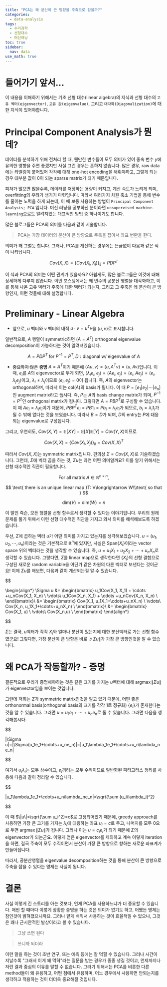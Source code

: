 ```yaml
---
title: "PCA는 왜 분산이 큰 방향을 주축으로 잡을까?"
categories:
  - data-analysis
tags:
  - 수리과학
  - 선형대수
  - 머신러닝
toc: true
sidebar:
  nav: data
use_math: true
---
```


# 들어가기 앞서...

이 내용을 이해하기 위해서는 기초 선형 대수(linear algebra)의 지식과 선형 대수의 `고유 벡터(eigenvector)`, `고유 값(eigenvalue)`, 그리고 `대각화(Diagonalization)`에 대한 지식이 있어야합니다.

# Principal Component Analysis가 뭔데?

데이터를 분석하기 위해 전처리 할 때, 웬만한 변수들이 모두 의미가 있어 종속 변수 $y$에 유의한 영향을 주면 좋겠지만 사실 그런 경우는 흔하지 않습니다. 많은 경우, raw data에는 라벨링이 붙어있어 각각에 대해 one-hot encoding을 해줘야하고, 그렇게 되는 경우 대부분 값이 0이 되는 sparse matrix가 되기 때문입니다.

피쳐가 많으면 많을수록, 데이터를 저장하는 용량이 커지고, 계산 속도가 느리게 되며, overfitting의 우려가 생기기 마련입니다. 따라서 여러가지 차원 축소 기법을 통해 변수를 줄이는 노력을 하게 되는데, 이 때 보통 사용하는 방법이 `Principal Component Analysis; PCA` 입니다. 머신 러닝을 공부하신 분이라면 `unsupervised machine-learning`으로도 알려져있는 대표적인 방법 중 하나이기도 합니다.

많은 블로그들은 PCA의 의미를 다음과 같이 서술합니다.

> PCA는 가장 데이터의 분산이 큰 방향으로 주축을 잡아서 좌표 변환을 한다.

의미가 꽤 그럴듯 합니다. 그러나, PCA를 계산하는 경우에는 뜬금없이 다음과 같은 식이 나타납니다.

$$
Cov(X, X)=\{Cov(X_i, X_j)\}_{ij}=PDP^T
$$

이 식과 PCA의 의미는 어떤 관계가 있을까요? 아쉽게도, 많은 블로그들은 이것에 대해 상세하게 다루지 않습니다. 이번 포스팅에서는 왜 변수의 공분산 행렬을 대각화하고, 이를 통해 나온 고유 벡터가 주축에 대한 벡터가 되는지, 그리고 그 주축은 왜 분산이 큰 방향인지, 이런 것들에 대해 설명합니다.

# Preliminary - Linear Algebra

- 앞으로, $u$ 벡터와 $v$ 벡터의 내적 $u\cdot v=u^Tv$을 $\langle u, v\rangle$로 표시합니다.

일반적으로, $A$ 행렬이 symmetric하면 ($A=A^T$) orthogonal eigenvalue decomposition이 가능하다는 것이 알려져있습니다.

$$
A=PDP^T\text{ for }P^{-1}=P^T, D: \text{diagonal w/ eigenvalue of }A
$$

- ~~중요하지 않은~~ **증명**
  $A=A^T$이기 때문에 $\langle Au, v\rangle=\langle u, A^Tv\rangle = \langle u, Av \rangle$입니다.
  이 때, $e_i$를 $A$의 eigenvector로 두게 되면, $\langle \lambda_ie_i, e_j \rangle =
    \langle Ae_i, e_j \rangle =
    \langle e_i, Ae_j \rangle =
    \langle e_i, \lambda_je_j \rangle$이고, $\lambda_i\not=\lambda_j$이므로 $\langle e_i, e_j \rangle=0$이 됩니다. 즉, $A$의 eigenvector는 orthogonal하며, 따라서 이는 $\text{col}(A)$의 basis가 됩니다.
  이 때 $P=[e_1 | e_2|\cdots|e_n]$인 augment matrix라고 둡시다. 즉, $P$는 $A$의 basis change matrix가 되며, $P^{-1}=P^T$인 orthogonal matrix가 됩니다. 그렇다면 $A=PBP^T$로 구성할 수 있습니다. 이 때 $Ae_i=\lambda_ie_i$이기 때문에, $PBP^Te_i=PB1_i=Pb_i=\lambda_ie_i$가 되므로, $b_i=\lambda_i1_i$가 될 수 밖에 없다는 것을 보였습니다. 따라서 $B=D$가 되며, $D$의 entry는 $P$에 대응되는 eigenvalue로 구성됩니다.

그리고, 우연히도, $Cov(X, Y)=\mathbb{E}[XY]-\mathbb{E}[X]\mathbb{E}[Y]=Cov(Y, X)$이므로

$$
Cov(X, X)=\{Cov(X_i, X_j)\}_{ij}=Cov(X, X)^T
$$

따라서 $Cov(X, X)$는 symmetric matrix입니다. 편의상 $\Sigma = Cov(X, X)$로 기술하겠습니다. 그런데, $\Sigma$에 벡터 곱을 하는 것, $\Sigma u$는 과연 어떤 의미일까요? 이를 알기 위해서는 선형 대수적인 직관이 필요합니다.

$$
\text{For all matrix }A\in\mathbb{R}^{n\times n},
$$

$$
\text{ there is an unique linear map }T: V\longrightarrow W\\\text{ so that }
$$

$$
\text{dim}(V)= \text{dim}(W)=n
$$

이 말인 즉슨, 모든 행렬을 선형 함수로서 생각할 수 있다는 이야기입니다. 우리의 원래 문제를 풀기 위해서 이런 선형 대수적인 직관을 가지고 와서 의미를 해석해보도록 하겠습니다.

우선, $\Sigma$에 곱하는 벡터 $u$가 어떤 의미를 가지고 있는지를 생각해보겠습니다. $u=(u_1, u_2, \cdots, u_n)$이라는 것은 기본적으로 $\mathbb{R}^n$에 있지만, 사실은 $\text{Span}\{X_i\}$이라는 vector space 위의 벡터라는 것을 생각할 수 있습니다. 즉, $u=u_1X_1+u_2X_2+\cdots+u_nX_n$로 생각할 수 있습니다. 그렇다면, $\Sigma$를 linear map으로 생각한다면 $\{X_i\}$의 선형 결합으로 구성된 새로운 random variable을 어딘가 같은 차원의 다른 벡터로 보낸다는 것이군요! 이제 $\Sigma u$를 해보면, 다음과 같이 계산되는걸 알 수 있습니다.

$$

\begin{align*}
\Sigma u
&=
\begin{bmatrix}
u_1Cov(X_1, X_1) + \cdots +u_nCov(X_1, X_n) \\
\vdots\\
u_1Cov(X_n, X_1) + \cdots +u_nCov(X_n, X_n) \\
\end{bmatrix}\\
&=
\begin{bmatrix}
Cov(X_1, u_1X_1+\cdots+u_nX_n) \\
\vdots\\
Cov(X_n, u_1X_1+\cdots+u_nX_n) \\
\end{bmatrix}\\
&=
\begin{bmatrix}
Cov(X_1, u) \\
\vdots\\
Cov(X_n,u) \\
\end{bmatrix}
\end{align*}


$$

$\Sigma$는 결국, $u$벡터가 각각 $X_i$와 얼마나 분산이 있는지에 대한 분산벡터로 가는 선형 함수였군요! 그렇다면, 가장 분산이 큰 방향은 바로 $\|\Sigma u\|$가 가장 큰 방향인것을 알 수 있습니다.

# 왜 PCA가 작동할까? - 증명

결론적으로 우리가 증명해야하는 것은 같은 크기를 가지는 $u$벡터에 대해 $\operatorname{argmax}\|\Sigma u\|$가 eigenvector임을 보이는 것입니다.

그런데 저희는 $\Sigma$가 symmetric matrix인것을 알고 있기 때문에, 어떤 좋은 orthonormal basis(orthogonal basis의 크기를 각각 1로 정규화) $\{e_i\}$가 존재한다는 것을 알 수 있습니다. 그러면 $u=u_1e_1+\cdots+u_ne_n$로 둘 수 있습니다. 그러면 다음을 생각해봅시다.

$$

\|\Sigma u\|=\|\Sigma(u_1e_1+\cdots+u_ne_n)\|=\|u_1\lambda_1e_1+\cdots+u_n\lambda_ne_n\|


$$

여기서 $u_i\lambda_i$는 모두 상수이고, $e_i$끼리는 모두 수직이므로 일반화된 피타고라스 정리를 사용해 다음과 같이 정리할 수 있습니다.

$$

\|u_1\lambda_1e_1+\cdots+u_n\lambda_ne_n\|=\sqrt{\sum (u_i\lambda_i)^2}


$$

이 때 $\|u\|=\sqrt{\sum u_i^2}=c$로 고정되어있기 때문에, greedy approach를 사용하면 가장 큰 크기를 가지는 $\lambda_i$에 대응하는 좌표 $u_i=c$로 두고, 나머지를 모두 0으로 두면 $\operatorname{argmax}\|\Sigma u\|$가 됩니다. 그러나 이는 $u=c_ie_i$가 되기 때문에 $\Sigma$의 eigenvector가 되는군요. 이렇게 얻은 eigenvector를 제외하고 계속 이렇게 iteration을 하면, 결국 주축이 모두 수직이면서 분산이 가장 큰 방향으로 향하는 새로운 좌표계가 만들어집니다.

따라서, 공분산행렬을 eigenvalue decomposition하는 것을 통해 분산이 큰 방향으로 주축을 잡을 수 있다는 명제는 사실이 됩니다.

# 결론

사실 이렇게 긴 스토리를 아는 것보다, 언제 PCA를 사용하느냐가 더 중요할 수 있습니다. 매번 할 때마다 이렇게 장황한 증명을 하는 것은 의미가 없기도 하고, 어쨌든 명제는 참인것이 밝혀졌으니까요. 그러나 얕게 배워서 사용하는 것이 효율적일 수 있으나, 그것은 꽤나 근시안적인 발상이라고 볼 수 있습니다.

> 그냥 쓰면 된다

> 쓰니까 되더라

이런 말을 하는 것이 초반 연구, 또는 예측 등에는 잘 먹힐 수 있습니다. 그러나 시간이 지날수록 "그래서 이게 왜 먹혀"라는 질문을 받는 경우가 종종 생길 것이고, 언제까지나 저런 결과 중심의 이유를 말할 수 없습니다. 그러기 위해서는 PCA를 비롯한 다른 method들이 왜 유용하고, 어떤 점에서 유용하며, 어느 경우에서 사용하면 안되는지를 생각하고 적용하는 것이 더더욱 중요해질 것입니다.

$$
$$
